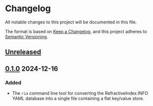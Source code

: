 # Changelog

All notable changes to this project will be documented in this file.

The format is based on [Keep a Changelog](https://keepachangelog.com/en/1.1.0/),
and this project adheres to [Semantic Versioning](https://semver.org/spec/v2.0.0.html).

## [Unreleased]

## [0.1.0] 2024-12-16

### Added

- The `ria` command line tool for converting the RefractiveIndex.INFO YAML database into a single file containing a flat key/value store.

[Unreleased]: https://github.com/kmdouglass/refractiveindex.info-adapters/compare/v0.1.0...HEAD
[0.1.0]: https://github.com/kmdouglass/refractiveindex.info-adapters/releases/tag/v0.1.0
